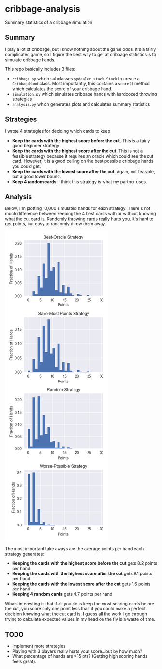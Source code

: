 # cribbage-analysis
Summary statistics of a cribbage simulation

## Summary
I play a lot of cribbage, but I know nothing about the game odds.  It's a fairly complicated game, so I figure the best way to get at cribbage statistics is to simulate cribbage hands.

This repo basically includes 3 files:

* `cribbage.py` which subclasses `pydealer.stack.Stack` to create a `CribbageHand` class.  Most importantly, this contains a `score()` method which calculates the score of your cribbage hand.
* `simulation.py` which simulates cribbage hands with hardcoded throwing strategies
* `analysis.py` which generates plots and calculates summary statistics

## Strategies
I wrote 4 strategies for deciding which cards to keep
* **Keep the cards with the highest score before the cut**.  This is a fairly good beginner strategy
* **Keep the cards with the highest score after the cut**.  This is not a feasible strategy because it requires an oracle which could see the cut card.  However, it is a good ceiling on the best possible cribbage hands you could get.
* **Keep the cards with the lowest score after the cut**.  Again, not feasible, but a good lower bound.
* **Keep 4 random cards**.  I think this strategy is what my partner uses.

## Analysis

Below, I'm plotting 10,000 simulated hands for each strategy.  There's not much difference between keeping the 4 best cards with or without knowing what the cut card is.  Randomly throwing cards really hurts you.  It's hard to get points, but easy to randomly throw them away.

![distributions](plots/strategy_distributions.png)

The most important take aways are the average points per hand each strategy generates:
* **Keeping the cards with the highest score before the cut** gets 8.2 points per hand
* **Keeping the cards with the highest score after the cut** gets 9.1 points per hand
* **Keeping the cards with the lowest score after the cut** gets 1.6 points per hand
* **Keeping 4 random cards** gets 4.7 points per hand

Whats interesting is that if all you do is keep the most scoring cards before the cut, you score only one point less than if you could make a perfect decision knowing what the cut card is.  I guess all the work I go through trying to calculate expected values in my head on the fly is a waste of time.

## TODO
- Implement more strategies
- Playing with 3 players really hurts your score...but by how much?
- What percentage of hands are >15 pts? (Getting high scoring hands feels great).
